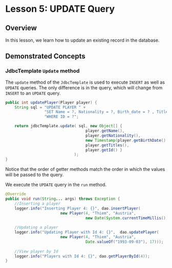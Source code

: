 # Lesson 5: UPDATE Query

## Overview

In this lesson, we learn how to update an existing record in the database.

## Demonstrated Concepts

### JdbcTemplate `Update` method

The `update` method of the `JdbcTemplate` is used to execute `INSERT` as well as `UPDATE` queries. The only difference is in the query, which will change from `INSERT` to an `UPDATE` query.

```java
public int updatePlayer(Player player) {
    String sql = "UPDATE PLAYER " +
                 "SET Name = ?, Nationality = ?, Birth_date = ? , Titles = ? " +
                 "WHERE ID = ?";

    return jdbcTemplate.update( sql, new Object[] { 
                                   player.getName(), 
                                   player.getNationality(), 
                                   new Timestamp(player.getBirthDate().getTime()), 
                                   player.getTitles(), 
                                   player.getId() }
                              );
}
```

Notice that the order of getter methods match the order in which the values will be passed to the query.

We execute the `UPDATE` query in the `run` method.

```java
@Override
public void run(String... args) throws Exception {
    //Inserting a player
    logger.info("Inserting Player 4: {}", dao.insertPlayer( 
                        new Player(4, "Thiem", "Austria", 
                                   new Date(System.currentTimeMillis()), 17))); 
 
    //Updating a player
    logger.info("Updating Player with Id 4: {}",  dao.updatePlayer(
                        new Player(4, "Thiem", "Austria", 
                                   Date.valueOf("1993-09-03"), 17)));
 
    //View player by Id
    logger.info("Players with Id 4: {}", dao.getPlayerById(4));
}
```









